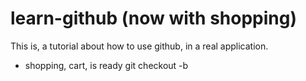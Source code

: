 # learn-github (now with shopping)

This is, a tutorial about how to use github, in a real application.

- shopping, cart, is ready
git checkout -b